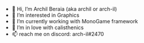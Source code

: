 - 👋 Hi, I’m Archil Beraia (aka archil or arch-il)
- 👀 I’m interested in Graphics
- 🌱 I’m currently working with MonoGame framework
- 💖 I’m in love with calisthenics
- 📫 reach me on discord: arch-il#2470
